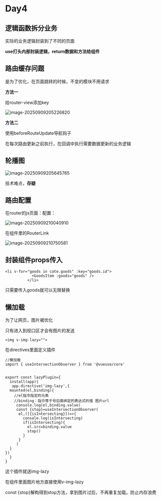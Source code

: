 # Day4

## 逻辑函数拆分业务

实际的业务逻辑封装到了不同的页面

**use打头内部封装逻辑，return数据和方法给组件**

## 路由缓存问题

是为了优化，在页面跳转的时候，不变的模块不用请求

**方法一**

给router-view添加key

![image-20250909205226820](C:\Users\PC\AppData\Roaming\Typora\typora-user-images\image-20250909205226820.png)

**方法二**

使用beforeRouteUpdate导航钩子

在每次路由更新之前执行，在回调中执行需要数据更新的业务逻辑

## 轮播图

![image-20250909205645765](C:\Users\PC\AppData\Roaming\Typora\typora-user-images\image-20250909205645765.png)

技术难点，**存疑**

## 路由配置

在router的js页面：配置：

![image-20250909210040910](C:\Users\PC\AppData\Roaming\Typora\typora-user-images\image-20250909210040910.png)

在组件里的RouterLink

![image-20250909210750581](C:\Users\PC\AppData\Roaming\Typora\typora-user-images\image-20250909210750581.png)

## 封装组件props传入

```
<li v-for="goods in cate.goods" :key="goods.id">
            <GoodsItem :goods="goods" />
          </li>
```

只需要传入goods就可以无限替换

## 懒加载

为了让网页，图片被优化

只有进入到视口区才会有图片的发送

```
<img v-img-lazy="">
```

在directives里面定义插件

```
//懒加载
import { useIntersectionObserver } from '@vueuse/core'


export const lazyPlugin={
  install(app){
   app.directive('img-lazy',{
  mounted(el,binding){
    //el指令指定的元素
    //binding：指令等于号后面绑定的表达式的值 图片url
     console.log(el,binding.value)
     const {stop}=useIntersectionObserver(
      el,([{isIntersecting}])=>{
        console.log(isIntersecting)
        if(isIntersecting){
          el.src=binding.value
          stop()
        }
      }
     )
  }
})
  }
}

```

这个插件就送img-lazy

在组件里面图片地方直接使用v-img-lazy

const {stop}解构得到stop方法，拿到图片过后，不再重复加载。防止内存浪费
